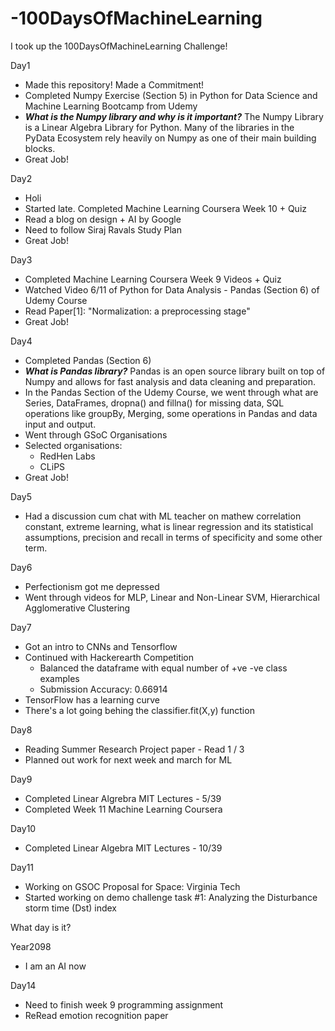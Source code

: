 # -100DaysOfMachineLearning
I took up the 100DaysOfMachineLearning Challenge! 

Day1 
  - Made this repository! Made a Commitment!
  - Completed Numpy Exercise (Section 5) in Python for Data Science and Machine Learning Bootcamp from Udemy
  -  ***What is the Numpy library and why is it important?*** The Numpy Library is a Linear Algebra Library for Python. Many of the libraries in the PyData Ecosystem rely heavily on Numpy as one of their main building blocks.
  - Great Job!
  
Day2 
  - Holi
  - Started late. Completed Machine Learning Coursera Week 10 + Quiz
  - Read a blog on design + AI by Google
  - Need to follow Siraj Ravals Study Plan
  - Great Job!
  
Day3 
  - Completed Machine Learning Coursera Week 9 Videos + Quiz
  - Watched Video 6/11 of Python for Data Analysis - Pandas (Section 6) of Udemy Course
  - Read Paper[1]: "Normalization: a preprocessing stage"
  - Great Job!

Day4
  - Completed Pandas (Section 6)
  - ***What is Pandas library?*** Pandas is an open source library built on top of Numpy and allows for fast analysis and data cleaning and preparation.
  - In the Pandas Section of the Udemy Course, we went through what are Series, DataFrames, dropna() and fillna() for missing data, SQL operations like groupBy, Merging, some operations in Pandas and data input and output. 
  - Went through GSoC Organisations
  - Selected organisations:
    - RedHen Labs
    - CLiPS
  - Great Job!
  
Day5
  - Had a discussion cum chat with ML teacher on mathew correlation constant, extreme learning, what is linear regression and its statistical assumptions, precision and recall in terms of specificity and some other term.
  
Day6
  - Perfectionism got me depressed
  - Went through videos for MLP, Linear and Non-Linear SVM, Hierarchical Agglomerative Clustering
  
Day7
  - Got an intro to CNNs and Tensorflow
  - Continued with Hackerearth Competition
    - Balanced the dataframe with equal number of +ve -ve class examples
    - Submission Accuracy: 0.66914
  - TensorFlow has a learning curve
  - There's a lot going behing the classifier.fit(X,y) function

Day8
  - Reading Summer Research Project paper - Read 1 / 3
  - Planned out work for next week and march for ML

Day9
  - Completed Linear Algrebra MIT Lectures - 5/39
  - Completed Week 11 Machine Learning Coursera

Day10
  - Completed Linear Algebra MIT Lectures - 10/39

Day11
  - Working on GSOC Proposal for Space: Virginia Tech
  - Started working on demo challenge task #1: Analyzing the Disturbance storm time (Dst) index

What day is it?

Year2098
  - I am an AI now

Day14
  - Need to finish week 9 programming assignment
  - ReRead emotion recognition paper
